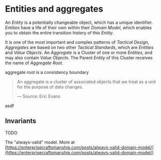 # Entities and aggregates

An _Entity_ is a potentially changeable object, which has a unique identifier. _Entities_ have a life of their own within their _Domain Model_, which enables you to obtain the entire transition history of this _Entity_.

It is one of the most important and complex patterns of _Tactical Design_, _Aggregates_ are based on two other _Tactical Standards_, which are _Entities_ and _Value Objects_. An _Aggregate_ is a Cluster of one or more _Entities_, and may also contain _Value Objects_. The Parent _Entity_ of this Cluster receives the name of _Aggregate Root_.

aggregate root is a consistency boundary

> An aggregate is a cluster of associated objects that we treat as a unit for the purpose of data changes.
>
> — Source: Eric Evans

asdf

## Invariants

TODO

The "always-valid" model. More at [https://enterprisecraftsmanship.com/posts/always-valid-domain-model/](https://enterprisecraftsmanship.com/posts/always-valid-domain-model/)
